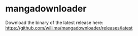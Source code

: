 # mangadownloader

Download the binary of the latest release here: https://github.com/willima/mangadownloader/releases/latest
